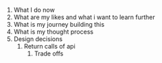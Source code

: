 1. What I do now
2. What are my likes and what i want to learn further
3. What is my journey building this
4. What is my thought process
5. Design decisions
   1. Return calls of api
      1. Trade offs